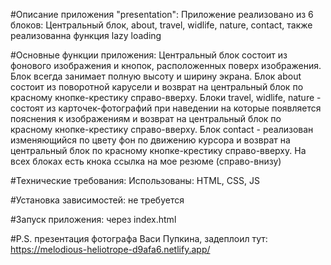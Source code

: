#Описание приложения "presentation":
Приложение реализовано из 6 блоков: Центральный блок, about, travel, widlife, nature, contact, также реализованна функция lazy loading

#Основные функции приложения:
Центральный блок состоит из фонового изображения и кнопок, расположенных поверх изображения. Блок всегда занимает полную высоту и ширину экрана.
Блок about состоит из поворотной карусели и возврат на центральный блок по красному кнопке-крестику справо-вверху.
Блоки travel, widlife, nature - состоят из карточек-фотографий при наведении на которые появляется пояснения к изображениям и возврат на центральный блок по красному кнопке-крестику справо-вверху.
Блок contact - реализован изменяющийся по цвету фон по движению курсора и возврат на центральный блок по красному кнопке-крестику справо-вверху.
На всех блоках есть кнока ссылка на мое резюме (справо-внизу)

#Технические требования:
Использованы: HTML, CSS, JS

#Установка зависимостей: не требуется

#Запуск приложения: через index.html

#P.S.
презентация фотографа Васи Пупкина,
задеплоил тут: https://melodious-heliotrope-d9afa6.netlify.app/
